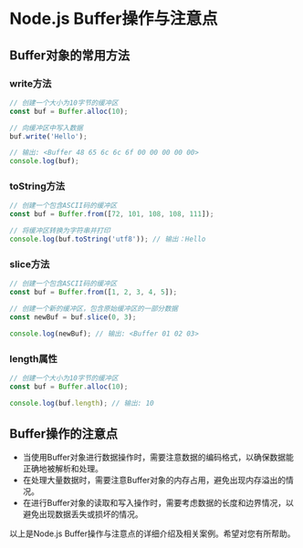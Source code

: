 # Node.js Buffer操作与注意点

## Buffer对象的常用方法

### write方法

```javascript
// 创建一个大小为10字节的缓冲区
const buf = Buffer.alloc(10);

// 向缓冲区中写入数据
buf.write('Hello');

// 输出: <Buffer 48 65 6c 6c 6f 00 00 00 00 00>
console.log(buf);
```

### toString方法

```javascript
// 创建一个包含ASCII码的缓冲区
const buf = Buffer.from([72, 101, 108, 108, 111]);

// 将缓冲区转换为字符串并打印
console.log(buf.toString('utf8')); // 输出：Hello
```

### slice方法

```javascript
// 创建一个包含ASCII码的缓冲区
const buf = Buffer.from([1, 2, 3, 4, 5]);

// 创建一个新的缓冲区，包含原始缓冲区的一部分数据
const newBuf = buf.slice(0, 3);

console.log(newBuf); // 输出: <Buffer 01 02 03>
```

### length属性

```javascript
// 创建一个大小为10字节的缓冲区
const buf = Buffer.alloc(10);

console.log(buf.length); // 输出: 10
```

## Buffer操作的注意点

- 当使用Buffer对象进行数据操作时，需要注意数据的编码格式，以确保数据能正确地被解析和处理。
- 在处理大量数据时，需要注意Buffer对象的内存占用，避免出现内存溢出的情况。
- 在进行Buffer对象的读取和写入操作时，需要考虑数据的长度和边界情况，以避免出现数据丢失或损坏的情况。

以上是Node.js Buffer操作与注意点的详细介绍及相关案例。希望对您有所帮助。
